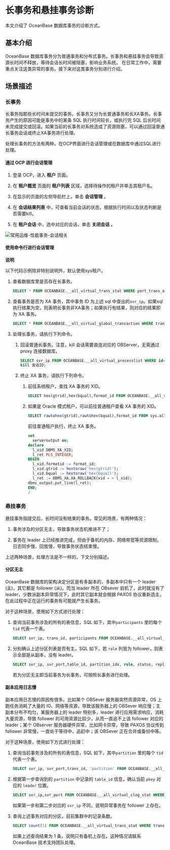 长事务和悬挂事务诊断
===============================

本文介绍了 OceanBase 数据库事务的诊断方式。

基本介绍
-------------------------

OceanBase 数据库事务分为普通事务和分布式事务。长事务和悬挂事务会导致资源长时间不释放，等待会话长时间被阻塞，影响业务系统。 在日常工作中，需要重点关注这类异常的事务。接下来对这类事务分别进行介绍。

场景描述
-------------------------

### 长事务

长事务指那些长时间未提交的事务。长事务又分为长普通事务和长XA事务。长事务产生的原因可能是事务中的某条 SQL 执行时间较长，或执行完 SQL 后长时间未完成提交或回滚。如果当前的长事务对系统造成了资源阻塞，可以通过回滚普通长事务会话或终止XA事务进行处理。

处理长事务的方法有两种，在OCP界面进行会话管理或在数据库中通过SQL进行处理。

#### 通过 OCP 进行会话管理

1. 登录 OCP，进入 **租户** 页面。

2. 在 **租户概览** 页面的 **租户列表** 区域，选择待操作的租户并单击其租户名。

3. 在显示的页面的左侧导航栏上，单击 **会话管理** 。

4. 在 **会话结果列表** 中，可查看当前会话的状态，根据执行时间以及状态判断是否需要kill。

5. 在 **租户会话** 中，选中对应的会话，单击 **关闭会话** 。

![常用运维-性能事务-会话相关](http://icms-x-dita.oss-cn-zhangjiakou.aliyuncs.com/xdita-output/zh-CN/task15594633/images/p369801.png?Expires=7258148259&OSSAccessKeyId=LTAIJfoPL6wmrirR&Signature=isf9E3OX7APeEjXvInQbgNwVlsw%3D)

#### 使用命令行进行会话管理

**说明**

以下代码示例除非特别说明外，默认使用sys租户。

1. 查看数据库里是否存在长事务。

   ```sql
   SELECT * FROM OCEANBASE.__all_virtual_trans_stat WHERE part_trans_action <= 2 AND ctx_create_time < date_sub(now(), INTERVAL 600 SECOND) AND is_exiting != 1
   ```

2. 查看事务是否为 XA 事务，其中事务 ID 为上述 sql 中查出的`svr_ip`。如果sql执行结果为空，则表明长事务非XA事务；如果执行有结果，则对应的结果即为 XA 事务。

   ```sql
   SELECT * FROM OCEANBASE.__all_virtual_global_transaction WHERE trans_id LIKE '%事务ID%';
   ```

3. 处理长事务，请执行下列命令。

   1. 回滚普通长事务。注意，kill 会话需要直连对应的 OBServer，无需通过 proxy 连接数据库。

      ```sql
      SELECT svr_ip FROM OCEANBASE.__all_virtual_processlist WHERE id=会话ID;
      kill 会话ID;
      ```

   2. 终止 XA 事务，请执行下列命令。

      1. 前往系统租户，查找 XA 事务的 XID。

         ```sql
         SELECT hex(gtrid),hex(bqual),format_id FROM OCEANBASE.__all_virtual_global_transaction WHERE tenant_id = 租户ID AND format_id <> -2 AND state = 3 AND gmt_modified < date_sub(now(), INTERVAL 1800 SECOND);
         ```

      2. 如果是 Oracle 模式租户，可以前往普通租户查看 XA 事务的 XID。

         ```sql
         SELECT rawtohex(gtrid),rawtohex(bqual),format_id FROM sys.all_virtual_tenant_global_transaction_agent WHERE format_id <> -2 AND state = 3 AND ROUND((sysdate - cast(GMT_MODIFIED as date)) * 86400) > 1800;
         ```

         前往普通租户执行，终止 XA 事务。

         ```sql
         set
           serveroutput on;
         declare
           l_xid DBMS_XA_XID;
           l_ret PLS_INTEGER;
         BEGIN
           l_xid.formatid := format_id;
           l_xid.gtrid := hextoraw('hex(gtrid)');
           l_xid.bqual := hextoraw('hex(bqual)');
           l_ret := DBMS_XA.XA_ROLLBACK(xid = > l_xid);
         dbms_output.put_line(l_ret);
         END;
         /
         ```

### 悬挂事务

悬挂事务指提交后，长时间没有结束的事务。常见的场景，有两种情况：

1. 事务涉及的分区无主，导致事务状态机推进不了；

2. 事务在 leader 上已经推进完成，但由于备机的内存、网络带宽等资源限制，日志同步慢、回放慢，导致事务状态结束慢。

上述两种场景，处理方法是不一样的，下文分别描述。

#### 分区无主

OceanBase 数据库的架构决定分区是有多副本的，多副本中只有一个 leader (主)，其它都是 follower (从)。而当 leader 所在 OBsever 宕机了，此时就没有了 leader，少数派副本异常情况下，此时其它副本就会根据 PAXOS 协议重新选主，在此过程中正在运行的事务有可能就产生长事务。

对于这种场景，使用如下方式进行处理：

1. 查询当前事务涉及的所有的表信息，SQL 如下，其中`participants` 里的每个 `tid` 代表一个表。

   ```sql
   SELECT svr_ip, trans_id, participants FROM OCEANBASE.__all_virtual_trans_stat WHERE part_trans_action> 2 AND ctx_create_time < date_sub(now(), INTERVAL 600 SECOND) AND is_exiting != 1;
   ```

2. 分别确认上述分区列表是否有主，SQL 如下，若 `role` 列皆为 follower，则表示全部是从副本，没有 leader。

   ```sql
   SELECT svr_ip, svr_port,table_id, partition_idx, role, status, replica_type FROM OCEANBASE.__all_virtual_clog_stat WHERE table_id=表ID;
   ```

   若为分区无主即当前事务为长事务，可按照长事务进行处理。

#### 副本应用日志慢

副本应用日志慢的原因有很多。比如某个 OBSever 服务器突然资源异常，OS 上跑任务消耗了大量的 IO、网络等资源，导致该服务器上的 OBSever 响应慢；主副本分布不均匀，某服务器上的 leader 特别多，leader 进行应用需求响应，消耗大量资源，导致 follower 的可用资源比较少，从而一直追不上该 follower 对应的 leader；某个 OBserver 服务器硬件异常，比如网卡异常，导致 PAXOS 协议传到 follower 非常慢，一直处于等待中，追赶中；该 OBSever 正在合并或备份中等。

对于这种场景，使用如下方式进行处理：

1. 查询当前事务涉及的所有的表信息，SQL 如下，其中`partition` 里的每个 `tid` 代表一个表。

   ```sql
   SELECT svr_ip, svr_port,trans_id, 'partition' FROM OCEANBASE.__all_virtual_trans_stat WHERE part_trans_action > 2 AND ctx_create_time < date_sub(now(), INTERVAL 600 SECOND) AND is_exiting != 1;
   ```

2. 根据第一步查询到的 `partition` 中记录的 `table_id` 信息，确认当前 `pkey` 对应的 `leader` 位置。

   ```sql
   SELECT svr_ip,svr_port FROM OCEANBASE.__all_virtual_clog_stat WHERE role='LEADER' AND table_id = 表ID;
   ```

   如果第一步和第二步对应的 `svr_ip` 不同，说明异常事务在 follower 上存在。

3. 查询上述事务对应的分区，目前集群中的记录条数。

   ```sql
   SELECT count(1) FROM OCEANBASE.__all_virtual_trans_stat WHERE trans_id LIKE '%{选取第一步 trans_id 中的 hash 字段}%'AND`partition` LIKE '%xxx%';
   ```

   如果上述查询结果为 1 条，说明只有备机上存在。这种情况请联系OceanBase 技术支持团队处理。
